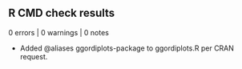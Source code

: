 ## R CMD check results

0 errors | 0 warnings | 0 notes

* Added @aliases ggordiplots-package to ggordiplots.R per CRAN request.
